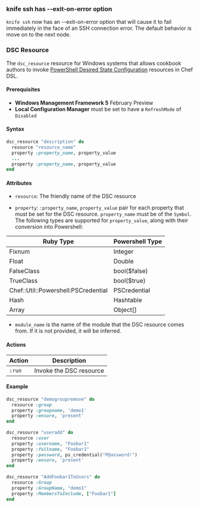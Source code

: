 <!---
This file is reset every time a new release is done. This file describes changes that have not yet been released.

Example Doc Change:
### Headline for the required change
Description of the required change.
-->

### knife ssh has --exit-on-error option
`knife ssh` now has an --exit-on-error option that will cause it to
fail immediately in the face of an SSH connection error.  The default
behavior is move on to the next node.

### DSC Resource

The `dsc_resource` resource for Windows systems that allows cookbook authors to invoke [PowerShell Desired
State Configuration](http://technet.microsoft.com/en-us/library/dn249912.aspx) resources in Chef DSL.

#### Prerequisites

* **Windows Management Framework 5** February Preview
* **Local Configuration Manager** must be set to have a `RefreshMode` of `Disabled`

#### Syntax

```ruby
dsc_resource "description" do
  resource "resource_name"
  property :property_name, property_value
  ...
  property :property_name, property_value
end
```

#### Attributes

- `resource`: The friendly name of the DSC resource

- `property`: `:property_name`, `property_value` pair for each property that must be set for the DSC resource.
`property_name` must be of the `Symbol`. The following types are supported for `property_value`, along with
their conversion into Powershell:

| Ruby Type                           | Powershell Type |
|-------------------------------------|-----------------|
| Fixnum                              | Integer         |
| Float                               | Double          |
| FalseClass                          | bool($false)    |
| TrueClass                           | bool($true)     |
| Chef::Util::Powershell:PSCredential | PSCredential    |
| Hash                                | Hashtable       |
| Array                               | Object[]        |

- `module_name` is the name of the module that the DSC resource comes from. If it is not provided, it will
  be inferred.

#### Actions

|Action|Description|
|------|------------------------|
|`:run`| Invoke the DSC resource|

#### Example

```ruby
dsc_resource "demogroupremove" do
  resource :group
  property :groupname, 'demo1'
  property :ensure, 'present'
end
 
dsc_resource "useradd" do
  resource :user
  property :username, "Foobar1"
  property :fullname, "Foobar1"
  property :password, ps_credential("P@assword!")
  property :ensure, 'present'
end
 
dsc_resource "AddFoobar1ToUsers" do
  resource :Group
  property :GroupName, "demo1"
  property :MembersToInclude, ["Foobar1"]
end
```
